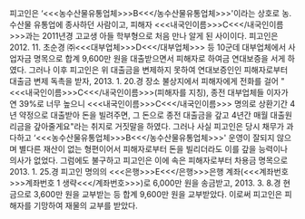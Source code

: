 피고인은 ‘<<<농수산물유통업체>>>B<<</농수산물유통업체>>>'이라는 상호로 농․수산물 유통업에 종사하던 사람이고, 피해자 <<<내국인이름>>>C<<</내국인이름>>>과는 2011년경 고교생 아들 학부형으로 처음 만나 알게 된 사이이다.
피고인은 2012. 11. 초순경 ㈜<<<대부업체>>>D<<</대부업체>>> 등 10군데 대부업체에서 사업자금 명목으로 합계 9,600만 원을 대출받으면서 피해자로 하여금 연대보증을 서게 하였다.
그러나 이후 피고인은 위 대출금을 변제하지 못하여 연대보증인인 피해자로부터 대출금 변제 독촉을 받자, 2013. 1. 20.경 장소 불상지에서 피해자에게 전화를 걸어 "<<<내국인이름>>>C<<</내국인이름>>>(피해자를 지칭), 종전 대부업체들 이자가 연 39%로 너무 높으니 <<<내국인이름>>>C<<</내국인이름>>> 명의로 상환기간 4년 약정으로 대출받아 돈을 빌려주면, 그 돈으로 종전 대출금을 갚고 4년간 매월 대출원리금을 갚아줄게요"라는 취지로 거짓말을 하였다.
그러나 사실 피고인은 당시 채무가 과다하고 ‘<<<농수산물유통업체>>>B<<</농수산물유통업체>>>' 운영이 잘되지 않으며 별다른 재산이 없는 형편이어서 피해자로부터 돈을 빌리더라도 이를 갚을 능력이나 의사가 없었다.
그럼에도 불구하고 피고인은 이에 속은 피해자로부터 차용금 명목으로 2013. 1. 25.경 피고인 명의의 <<<은행>>>E<<</은행>>>은행 계좌(<<<계좌번호>>>계좌번호 1 생략<<</계좌번호>>>)로 6,000만 원을 송금받고, 2013. 3. 8.경 현금으로 3,600만 원을 교부받는 등 합계 9,600만 원을 교부받았다.
이로써 피고인은 피해자를 기망하여 재물의 교부를 받았다.